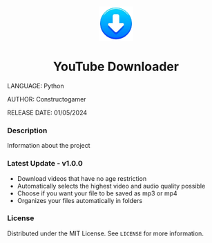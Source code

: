 <!-- Improved compatibility of back to top link: See: https://github.com/othneildrew/Best-README-Template/pull/73 -->
<a name="readme-top"></a>
<!--
*** Comentario de varias líneas
-->

<!-- PROJECT LOGO -->
<br />
<div align="center">
  <a href="https://github.com/othneildrew/Best-README-Template">
    <img src="Icons/icon.png" alt="Logo" width="80" height="80">
  </a>

  <h1 align="center">YouTube Downloader</h1>
</div>

<!-- ABOUT THE PROJECT -->
LANGUAGE: Python

AUTHOR: Constructogamer

RELEASE DATE: 01/05/2024

### Description
Information about the project

### Latest Update  -  v1.0.0
* Download videos that have no age restriction
* Automatically selects the highest video and audio quality possible
* Choose if you want your file to be saved as mp3 or mp4
* Organizes your files automatically in folders

### License
Distributed under the MIT License. See `LICENSE` for more information.

